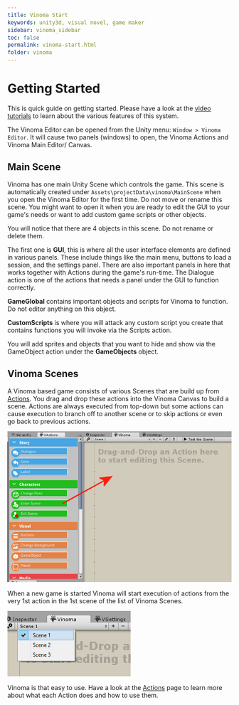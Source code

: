 ```yaml
---
title: Vinoma Start
keywords: unity3d, visual novel, game maker
sidebar: vinoma_sidebar
toc: false
permalink: vinoma-start.html
folder: vinoma
---
```


Getting Started
===============

This is quick guide on getting started. Please have a look at the [video tutorials](https://www.youtube.com/playlist?list=PLuaBtUXEKcdJVi1eJIqIXqGcyNfU4la_5) to learn about the various features of this system.

The Vinoma Editor can be opened from the Unity menu: `Window > Vinoma Editor`. It will cause two panels (windows) to open, the Vinoma Actions and Vinoma Main Editor/ Canvas.

Main Scene
----------

Vinoma has one main Unity Scene which controls the game. This scene is automatically created under `Assets\projectData\vinoma\MainScene` when you open the Vinoma Editor for the first time. Do not move or rename this scene. You might want to open it when you are ready to edit the GUI to your game's needs or want to add custom game scripts or other objects.

You will notice that there are 4 objects in this scene. Do not rename or delete them.

The first one is **GUI**, this is where all the user interface elements are defined in various panels. These include things like the main menu, buttons to load a session, and the settings panel. There are also important panels in here that works together with Actions during the game's run-time. The Dialogue action is one of the actions that needs a panel under the GUI to function correctly.

**GameGlobal** contains important objects and scripts for Vinoma to function. Do not editor anything on this object.

**CustomScripts** is where you will attack any custom script you create that contains functions you will invoke via the Scripts action.

You will add sprites and objects that you want to hide and show via the GameObject action under the **GameObjects** object.

Vinoma Scenes
-------------

A Vinoma based game consists of various Scenes that are build up from [Actions](vinoma-actions.html). You drag and drop these actions into the Vinoma Canvas to build a scene. Actions are always executed from top-down but some actions can cause execution to branch off to another scene or to skip actions or even go back to previous actions.

![](/img/vinoma/01.png)

When a new game is started Vinoma will start execution of actions from the very 1st action in the 1st scene of the list of Vinoma Scenes.

![](/img/vinoma/02.png)

Vinoma is that easy to use. Have a look at the [Actions](vinoma-actions.html) page to learn more about what each Action does and how to use them.
